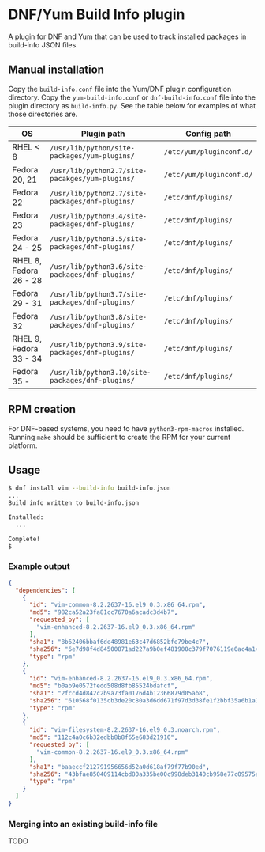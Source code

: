 # DNF/Yum Build Info plugin

A plugin for DNF and Yum that can be used to track installed packages in build-info JSON files.

## Manual installation

Copy the `build-info.conf` file into the Yum/DNF plugin configuration directory.
Copy the `yum-build-info.conf` or `dnf-build-info.conf` file into the plugin directory as `build-info.py`.
See the table below for examples of what those directories are.

| OS  | Plugin path | Config path |
|-----|-------------|-------------|
| RHEL < 8 | `/usr/lib/python/site-packages/yum-plugins/` | `/etc/yum/pluginconf.d/` |
| Fedora 20, 21 | `/usr/lib/python2.7/site-pacakges/yum-plugins/` | `/etc/yum/pluginconf.d/` |
| Fedora 22 | `/usr/lib/python2.7/site-packages/dnf-plugins/` | `/etc/dnf/plugins/` |
| Fedora 23 | `/usr/lib/python3.4/site-packages/dnf-plugins/` | `/etc/dnf/plugins/` |
| Fedora 24 - 25 | `/usr/lib/python3.5/site-packages/dnf-plugins/` | `/etc/dnf/plugins/` |
| RHEL 8, Fedora 26 - 28 | `/usr/lib/python3.6/site-packages/dnf-plugins/` | `/etc/dnf/plugins/` |
| Fedora 29 - 31 | `/usr/lib/python3.7/site-packages/dnf-plugins/` | `/etc/dnf/plugins/` |
| Fedora 32 | `/usr/lib/python3.8/site-packages/dnf-plugins/` | `/etc/dnf/plugins/` |
| RHEL 9, Fedora 33 - 34 | `/usr/lib/python3.9/site-packages/dnf-plugins/` | `/etc/dnf/plugins/` |
| Fedora 35 - | `/usr/lib/python3.10/site-packages/dnf-plugins/` | `/etc/dnf/plugins/` |

## RPM creation

For DNF-based systems, you need to have `python3-rpm-macros` installed.
Running `make` should be sufficient to create the RPM for your current platform.

## Usage

```sh
$ dnf install vim --build-info build-info.json
...
Build info written to build-info.json

Installed:
  ...

Complete!
$
```

### Example output

```json
{
  "dependencies": [
    {
      "id": "vim-common-8.2.2637-16.el9_0.3.x86_64.rpm",
      "md5": "982ca52a23fa81cc7670a6acadc3d4b7",
      "requested_by": [
        "vim-enhanced-8.2.2637-16.el9_0.3.x86_64.rpm"
      ],
      "sha1": "8b62406bbaf6de48981e63c47d6852bfe79be4c7",
      "sha256": "6e7d98f4d84500871ad227a9b0ef481900c379f7076119e0ac4a14309bf44a3a",
      "type": "rpm"
    },
    {
      "id": "vim-enhanced-8.2.2637-16.el9_0.3.x86_64.rpm",
      "md5": "b0ab9e0572fedd508d8fb85524bdafcf",
      "sha1": "2fccd4d842c2b9a73fa0176d4b12366879d05ab8",
      "sha256": "610568f0135cb3de20c80a3d6dd671f97d3d38fe1f2bbf35a6b1a1d4a4de5e92",
      "type": "rpm"
    },
    {
      "id": "vim-filesystem-8.2.2637-16.el9_0.3.noarch.rpm",
      "md5": "112c4a0c6b32edbb8b8f65e683d21910",
      "requested_by": [
        "vim-common-8.2.2637-16.el9_0.3.x86_64.rpm"
      ],
      "sha1": "baaeccf212791956656d52a0d618af79f77b90ed",
      "sha256": "43bfae850409114cbd80a335be00c998deb3140cb958e77c09575afca712ad18",
      "type": "rpm"
    }
  ]
}
```

### Merging into an existing build-info file

TODO